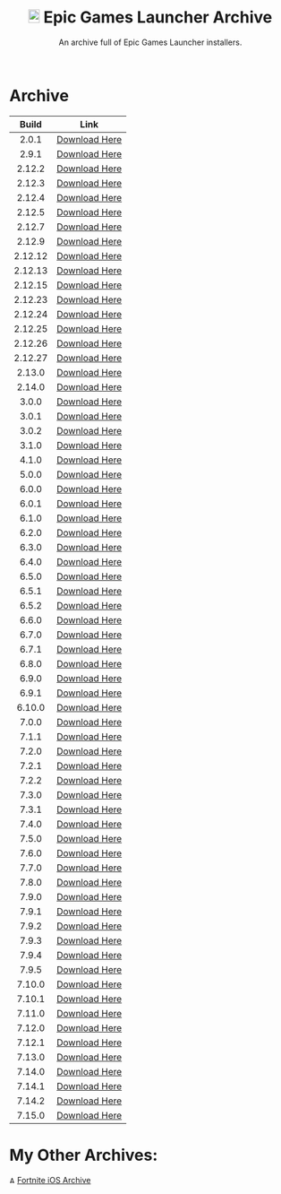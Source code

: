 <div align=center>

# <img src="https://cdn.discordapp.com/attachments/751304558453719176/939893426118348820/122-1221185_epic-games-logo-png-sign.png" alt="Epic Games Logo" width="20" height="24"> Epic Games Launcher Archive
An archive full of Epic Games Launcher installers.

</div>
<br>

# Archive

| Build | Link |
| :---: | --- | 
| 2.0.1 | [Download Here](https://download.epicgames.com/Builds/UnrealEngineLauncher/Installers/EpicGamesLauncherInstaller-2.0.1-2467307.msi)|
| 2.9.1 | [Download Here](https://download.epicgames.com/Builds/UnrealEngineLauncher/Installers/EpicGamesLauncherInstaller-2.9.1-2866696.msi)|
| 2.12.2 | [Download Here](https://download.epicgames.com/Builds/UnrealEngineLauncher/Installers/EpicGamesLauncherInstaller-2.12.2-3019861.msi)|
| 2.12.3 | [Download Here](https://download.epicgames.com/Builds/UnrealEngineLauncher/Installers/EpicGamesLauncherInstaller-2.12.3-3033190.msi)|
| 2.12.4 | [Download Here](https://download.epicgames.com/Builds/UnrealEngineLauncher/Installers/EpicGamesLauncherInstaller-2.12.4-3050184.msi)|
| 2.12.5 | [Download Here](https://download.epicgames.com/Builds/UnrealEngineLauncher/Installers/EpicGamesLauncherInstaller-2.12.5-3056631.msi)|
| 2.12.7 | [Download Here](https://download.epicgames.com/Builds/UnrealEngineLauncher/Installers/EpicGamesLauncherInstaller-2.12.7-3084639.msi)|
| 2.12.9 | [Download Here](https://download.epicgames.com/Builds/UnrealEngineLauncher/Installers/EpicGamesLauncherInstaller-2.12.9-3108101.msi)|
| 2.12.12 | [Download Here](https://download.epicgames.com/Builds/UnrealEngineLauncher/Installers/EpicGamesLauncherInstaller-2.12.12-3151550.msi)|
| 2.12.13 | [Download Here](https://download.epicgames.com/Builds/UnrealEngineLauncher/Installers/EpicGamesLauncherInstaller-2.12.13-3167524.msi)|
| 2.12.15 | [Download Here](https://download.epicgames.com/Builds/UnrealEngineLauncher/Installers/EpicGamesLauncherInstaller-2.12.15-3190700.msi)|
| 2.12.23 | [Download Here](https://download.epicgames.com/Builds/UnrealEngineLauncher/Installers/EpicGamesLauncherInstaller-2.12.23-3309863.msi)|
| 2.12.24 | [Download Here](https://download.epicgames.com/Builds/UnrealEngineLauncher/Installers/EpicGamesLauncherInstaller-2.12.24-3321064.msi)|
| 2.12.25 | [Download Here](https://download.epicgames.com/Builds/UnrealEngineLauncher/Installers/EpicGamesLauncherInstaller-2.12.25-3343384.msi)|
| 2.12.26 | [Download Here](https://download.epicgames.com/Builds/UnrealEngineLauncher/Installers/EpicGamesLauncherInstaller-2.12.26-3356385.msi)|
| 2.12.27 | [Download Here](https://download.epicgames.com/Builds/UnrealEngineLauncher/Installers/EpicGamesLauncherInstaller-2.12.27-3374222.msi)|
| 2.13.0 | [Download Here](https://download.epicgames.com/Builds/UnrealEngineLauncher/Installers/EpicGamesLauncherInstaller-2.13.0-3386540.msi)|
| 2.14.0 | [Download Here](https://download.epicgames.com/Builds/UnrealEngineLauncher/Installers/EpicGamesLauncherInstaller-2.14.0-3399308.msi)|
| 3.0.0 | [Download Here](https://download.epicgames.com/Builds/UnrealEngineLauncher/Installers/EpicGamesLauncherInstaller-3.0.0-3443963.msi)|
| 3.0.1 | [Download Here](https://download.epicgames.com/Builds/UnrealEngineLauncher/Installers/EpicGamesLauncherInstaller-3.0.1-3451514.msi)|
| 3.0.2 | [Download Here](https://download.epicgames.com/Builds/UnrealEngineLauncher/Installers/EpicGamesLauncherInstaller-3.0.2-3454671.msi)|
| 3.1.0 | [Download Here](https://download.epicgames.com/Builds/UnrealEngineLauncher/Installers/EpicGamesLauncherInstaller-3.1.0-3476863.msi)|
| 4.1.0 | [Download Here](https://download.epicgames.com/Builds/UnrealEngineLauncher/Installers/EpicGamesLauncherInstaller-4.1.0-3506806.msi)|
| 5.0.0 | [Download Here](https://download.epicgames.com/Builds/UnrealEngineLauncher/Installers/EpicGamesLauncherInstaller-5.0.0-3535902.msi)|
| 6.0.0 | [Download Here](https://download.epicgames.com/Builds/UnrealEngineLauncher/Installers/EpicGamesLauncherInstaller-6.0.0-3548617.msi)|
| 6.0.1 | [Download Here](https://download.epicgames.com/Builds/UnrealEngineLauncher/Installers/EpicGamesLauncherInstaller-6.0.1-3550956.msi)|
| 6.1.0 | [Download Here](https://download.epicgames.com/Builds/UnrealEngineLauncher/Installers/EpicInstaller-6.1.0.msi)|
| 6.2.0 | [Download Here](https://download.epicgames.com/Builds/UnrealEngineLauncher/Installers/EpicInstaller-6.2.0.msi)|
| 6.3.0 | [Download Here](https://download.epicgames.com/Builds/UnrealEngineLauncher/Installers/EpicInstaller-6.3.0.msi)|
| 6.4.0 | [Download Here](https://download.epicgames.com/Builds/UnrealEngineLauncher/Installers/EpicInstaller-6.4.0.msi)|
| 6.5.0 | [Download Here](https://download.epicgames.com/Builds/UnrealEngineLauncher/Installers/EpicInstaller-6.5.0.msi)|
| 6.5.1 | [Download Here](https://download.epicgames.com/Builds/UnrealEngineLauncher/Installers/EpicInstaller-6.5.1.msi)|
| 6.5.2 | [Download Here](https://download.epicgames.com/Builds/UnrealEngineLauncher/Installers/EpicInstaller-6.5.2.msi)|
| 6.6.0 | [Download Here](https://download.epicgames.com/Builds/UnrealEngineLauncher/Installers/EpicInstaller-6.6.0.msi)|
| 6.7.0 | [Download Here](https://download.epicgames.com/Builds/UnrealEngineLauncher/Installers/EpicInstaller-6.7.0.msi)|
| 6.7.1 | [Download Here](https://download.epicgames.com/Builds/UnrealEngineLauncher/Installers/EpicInstaller-6.7.1.msi)|
| 6.8.0 | [Download Here](https://download.epicgames.com/Builds/UnrealEngineLauncher/Installers/EpicInstaller-6.8.0.msi)|
| 6.9.0 | [Download Here](https://download.epicgames.com/Builds/UnrealEngineLauncher/Installers/EpicInstaller-6.9.0.msi)|
| 6.9.1 | [Download Here](https://download.epicgames.com/Builds/UnrealEngineLauncher/Installers/EpicInstaller-6.9.1.msi)|
| 6.10.0 | [Download Here](https://download.epicgames.com/Builds/UnrealEngineLauncher/Installers/EpicInstaller-6.10.0.msi)|
| 7.0.0 | [Download Here](https://download.epicgames.com/Builds/UnrealEngineLauncher/Installers/EpicInstaller-7.0.0.msi)|
| 7.1.1 | [Download Here](https://download.epicgames.com/Builds/UnrealEngineLauncher/Installers/EpicInstaller-7.1.1.msi)|
| 7.2.0 | [Download Here](https://download.epicgames.com/Builds/UnrealEngineLauncher/Installers/EpicInstaller-7.2.0.msi)|
| 7.2.1 | [Download Here](https://download.epicgames.com/Builds/UnrealEngineLauncher/Installers/EpicInstaller-7.2.1.msi)|
| 7.2.2 | [Download Here](https://download.epicgames.com/Builds/UnrealEngineLauncher/Installers/EpicInstaller-7.2.2.msi)|
| 7.3.0 | [Download Here](https://download.epicgames.com/Builds/UnrealEngineLauncher/Installers/EpicInstaller-7.3.0.msi)|
| 7.3.1 | [Download Here](https://download.epicgames.com/Builds/UnrealEngineLauncher/Installers/EpicInstaller-7.3.1.msi)|
| 7.4.0 | [Download Here](https://download.epicgames.com/Builds/UnrealEngineLauncher/Installers/EpicInstaller-7.4.0.msi)|
| 7.5.0 | [Download Here](https://download.epicgames.com/Builds/UnrealEngineLauncher/Installers/EpicInstaller-7.5.0.msi)|
| 7.6.0 | [Download Here](https://download.epicgames.com/Builds/UnrealEngineLauncher/Installers/EpicInstaller-7.6.0.msi)|
| 7.7.0 | [Download Here](https://download.epicgames.com/Builds/UnrealEngineLauncher/Installers/EpicInstaller-7.7.0.msi)|
| 7.8.0 | [Download Here](https://download.epicgames.com/Builds/UnrealEngineLauncher/Installers/EpicInstaller-7.8.0.msi)|
| 7.9.0 | [Download Here](https://download.epicgames.com/Builds/UnrealEngineLauncher/Installers/EpicInstaller-7.9.0.msi)|
| 7.9.1 | [Download Here](https://download.epicgames.com/Builds/UnrealEngineLauncher/Installers/EpicInstaller-7.9.1.msi)|
| 7.9.2 | [Download Here](https://download.epicgames.com/Builds/UnrealEngineLauncher/Installers/EpicInstaller-7.9.2.msi)|
| 7.9.3 | [Download Here](https://download.epicgames.com/Builds/UnrealEngineLauncher/Installers/EpicInstaller-7.9.3.msi)|
| 7.9.4 | [Download Here](https://download.epicgames.com/Builds/UnrealEngineLauncher/Installers/EpicInstaller-7.9.4.msi)|
| 7.9.5 | [Download Here](https://download.epicgames.com/Builds/UnrealEngineLauncher/Installers/EpicInstaller-7.9.5.msi)|
| 7.10.0 | [Download Here](https://download.epicgames.com/Builds/UnrealEngineLauncher/Installers/EpicInstaller-7.10.0.msi)|
| 7.10.1 | [Download Here](https://download.epicgames.com/Builds/UnrealEngineLauncher/Installers/EpicInstaller-7.10.1.msi)|
| 7.11.0 | [Download Here](https://download.epicgames.com/Builds/UnrealEngineLauncher/Installers/EpicInstaller-7.11.0.msi)|
| 7.12.0 | [Download Here](https://download.epicgames.com/Builds/UnrealEngineLauncher/Installers/EpicInstaller-7.12.0.msi)|
| 7.12.1 | [Download Here](https://download.epicgames.com/Builds/UnrealEngineLauncher/Installers/EpicInstaller-7.12.1.msi)|
| 7.13.0 | [Download Here](https://epicgames-download1.akamaized.net/Builds/UnrealEngineLauncher/Installers/Win32/EpicInstaller-7.13.0.msi?launcherfilename=EpicInstaller-7.13.0-Crunnie.msi)|
| 7.14.0 | [Download Here](https://epicgames-download1.akamaized.net/Builds/UnrealEngineLauncher/Installers/Win32/EpicInstaller-7.14.0.msi?launcherfilename=EpicInstaller-7.14.0-Crunnie.msi)|
| 7.14.1 | [Download Here](https://epicgames-download1.akamaized.net/Builds/UnrealEngineLauncher/Installers/Win32/EpicInstaller-7.14.1.msi?launcherfilename=EpicInstaller-7.14.1-Crunnie.msi)|
| 7.14.2 | [Download Here](https://epicgames-download1.akamaized.net/Builds/UnrealEngineLauncher/Installers/Win32/EpicInstaller-7.14.2.msi?launcherfilename=EpicInstaller-7.14.2-Crunnie.msi)|
| 7.15.0 | [Download Here](https://epicgames-download1.akamaized.net/Builds/UnrealEngineLauncher/Installers/Win32/EpicInstaller-7.15.0.msi?launcherfilename=EpicInstaller-7.15.0-Crunnie.msi)|

# My Other Archives:
<img src="https://cdn.discordapp.com/attachments/751304558453719176/936194213199093810/rsz_1rsz_1apple_logo_greysvg.png" alt="Apple Logo" width="10" height="12"> [Fortnite iOS Archive](https://github.com/Crunnie/Fortnite-iOS-Archive)
